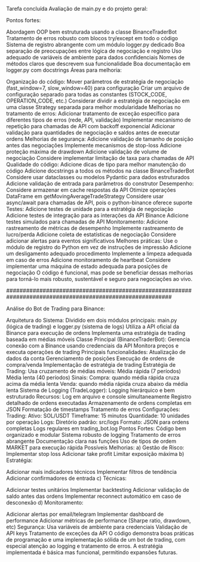 Tarefa concluída
Avaliação de main.py e do projeto geral:

Pontos fortes:

Abordagem OOP bem estruturada usando a classe BinanceTraderBot
Tratamento de erros robusto com blocos try/except em todo o código
Sistema de registro abrangente com um módulo logger.py dedicado
Boa separação de preocupações entre lógica de negociação e registro
Uso adequado de variáveis ​​de ambiente para dados confidenciais
Nomes de métodos claros que descrevem sua funcionalidade
Boa documentação em logger.py com docstrings
Áreas para melhoria:

Organização do código:
Mover parâmetros de estratégia de negociação (fast_window=7, slow_window=40) para configuração
Criar um arquivo de configuração separado para todas as constantes (STOCK_CODE, OPERATION_CODE, etc.)
Considerar dividir a estratégia de negociação em uma classe Strategy separada para melhor modularidade
Melhorias no tratamento de erros:
Adicionar tratamento de exceção específico para diferentes tipos de erros (rede, API, validação)
Implementar mecanismo de repetição para chamadas de API com backoff exponencial
Adicionar validação para quantidades de negociação e saldos antes de executar ordens
Melhorias de segurança:
Adicione validação de tamanho de posição antes das negociações
Implemente mecanismos de stop-loss
Adicione proteção máxima de drawdown
Adicione validação de volume de negociação
Considere implementar limitação de taxa para chamadas de API
Qualidade do código:
Adicione dicas de tipo para melhor manutenção do código
Adicione docstrings a todos os métodos na classe BinanceTraderBot
Considere usar dataclasses ou modelos Pydantic para dados estruturados
Adicione validação de entrada para parâmetros do construtor
Desempenho:
Considere armazenar em cache respostas da API
Otimize operações DataFrame em getMovingAverageTradeStrategy
Considere usar async/await para chamadas de API, pois o python-binance oferece suporte
Testes:
Adicione testes de unidade para a estratégia de negociação
Adicione testes de integração para as interações da API Binance
Adicione testes simulados para chamadas de API
Monitoramento:
Adicione rastreamento de métricas de desempenho
Implemente rastreamento de lucro/perda
Adicione coleta de estatísticas de negociação
Considere adicionar alertas para eventos significativos
Melhores práticas:
Use o módulo de registro do Python em vez de instruções de impressão
Adicione um desligamento adequado procedimento
Implemente a limpeza adequada em caso de erros
Adicione monitoramento de heartbeat
Considere implementar uma máquina de estado adequada para posições de negociação
O código é funcional, mas pode se beneficiar dessas melhorias para torná-lo mais robusto, sustentável e seguro para negociações ao vivo.

##########################################################################################################

Análise do Bot de Trading para Binance:

Arquitetura do Sistema:
Dividido em dois módulos principais: main.py (lógica de trading) e logger.py (sistema de logs)
Utiliza a API oficial da Binance para execução de ordens
Implementa uma estratégia de trading baseada em médias móveis
Classe Principal (BinanceTraderBot):
Gerencia conexão com a Binance usando credenciais da API
Monitora preços e executa operações de trading
Principais funcionalidades:
Atualização de dados da conta
Gerenciamento de posições
Execução de ordens de compra/venda
Implementação de estratégia de trading
Estratégia de Trading:
Usa cruzamento de médias móveis:
Média rápida (7 períodos)
Média lenta (40 períodos)
Sinais:
Compra: quando média rápida cruza acima da média lenta
Venda: quando média rápida cruza abaixo da média lenta
Sistema de Logging (TradeLogger):
Logging hierárquico e bem estruturado
Recursos:
Log em arquivo e console simultaneamente
Registro detalhado de ordens executadas
Armazenamento de ordens completas em JSON
Formatação de timestamps
Tratamento de erros
Configurações:
Trading:
Ativo: SOL/USDT
Timeframe: 15 minutos
Quantidade: 10 unidades por operação
Logs:
Diretório padrão: src/logs
Formato: JSON para ordens completas
Logs regulares em trading_bot.log
Pontos Fortes:
Código bem organizado e modular
Sistema robusto de logging
Tratamento de erros abrangente
Documentação clara nas funções
Uso de tipos de ordem MARKET para execução rápida
Possíveis Melhorias: a) Gestão de Risco:
Implementar stop loss
Adicionar take profit
Limitar exposição máxima
b) Estratégia:

Adicionar mais indicadores técnicos
Implementar filtros de tendência
Adicionar confirmadores de entrada
c) Técnicas:

Adicionar testes unitários
Implementar backtesting
Adicionar validação de saldo antes das ordens
Implementar reconnect automático em caso de desconexão
d) Monitoramento:

Adicionar alertas por email/telegram
Implementar dashboard de performance
Adicionar métricas de performance (Sharpe ratio, drawdown, etc)
Segurança:
Usa variáveis de ambiente para credenciais
Validação de API keys
Tratamento de exceções da API
O código demonstra boas práticas de programação e uma implementação sólida de um bot de trading, com especial atenção ao logging e tratamento de erros. A estratégia implementada é básica mas funcional, permitindo expansões futuras.